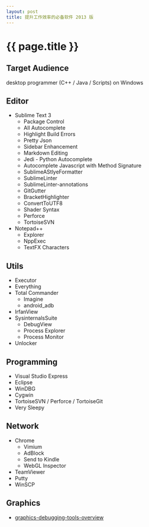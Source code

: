 ```yaml
---
layout: post
title: 提升工作效率的必备软件 2013 版
---
```


{{ page.title }}
================

## Target Audience ##
desktop programmer (C++ / Java / Scripts) on Windows

## Editor ##
* Sublime Text 3
  * Package Control
  * All Autocomplete
  * Highlight Build Errors
  * Pretty Json
  * Sidebar Enhancement
  * Markdown Editing
  * Jedi - Python Autocomplete
  * Autocomplete Javascript with Method Signature
  * SublimeAStlyeFormatter
  * SublimeLinter
  * SublimeLinter-annotations
  * GitGutter
  * BracketHighlighter
  * ConvertToUTF8
  * Shader Syntax
  * Perforce
  * TortoiseSVN
* Notepad++
  * Explorer
  * NppExec
  * TextFX Characters

## Utils ##
* Executor
* Everything
* Total Commander
  * Imagine
  * android_adb
* IrfanView
* SysinternalsSuite
  * DebugView
  * Process Explorer
  * Process Monitor
* Unlocker

## Programming ##
* Visual Studio Express
* Eclipse
* WinDBG
* Cygwin
* TortoiseSVN / Perforce / TortoiseGit
* Very Sleepy

## Network ##
* Chrome
  * Vimium
  * AdBlock
  * Send to Kindle
  * WebGL Inspector
* TeamViewer
* Putty
* WinSCP

## Graphics ##
* [graphics-debugging-tools-overview](http://vinjn.github.io/2013/07/07/graphics-debugging-tools-overview.html)
